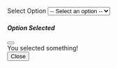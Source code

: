 <!DOCTYPE html>
<html lang="en">
<head>
  <meta charset="UTF-8">
  <title>Dropdown Trigger Modal</title>
  <link href="https://cdn.jsdelivr.net/npm/bootstrap@5.3.0/dist/css/bootstrap.min.css" rel="stylesheet">
</head>
<body class="p-4">

  <!-- Dropdown -->
  <label for="selectOption" class="form-label">Select Option</label>
  <select id="selectOption" class="form-select" aria-label="Select example">
    <option value="">-- Select an option --</option>
    <option value="1">Option 1</option>
    <option value="2">Option 2</option>
  </select>

  <!-- Modal -->
  <div class="modal fade" id="infoModal" tabindex="-1" aria-labelledby="infoModalLabel" aria-hidden="true">
    <div class="modal-dialog">
      <div class="modal-content">
        <div class="modal-header">
          <h5 class="modal-title" id="infoModalLabel">Option Selected</h5>
          <button type="button" class="btn-close" data-bs-dismiss="modal" aria-label="Close"></button>
        </div>
        <div class="modal-body" id="modalBody">
          You selected something!
        </div>
        <div class="modal-footer">
          <button type="button" class="btn btn-secondary" data-bs-dismiss="modal">Close</button>
        </div>
      </div>
    </div>
  </div>

  <!-- Bootstrap JS (with Popper) -->
  <script src="https://cdn.jsdelivr.net/npm/bootstrap@5.3.0/dist/js/bootstrap.bundle.min.js"></script>

  <!-- JavaScript to trigger modal -->
  <script>
    document.getElementById('selectOption').addEventListener('change', function () {
      const selectedValue = this.value;
      if (selectedValue) {
        document.getElementById('modalBody').textContent = 'You selected: Option ' + selectedValue;

        // Show modal
        const modal = new bootstrap.Modal(document.getElementById('infoModal'));
        modal.show();
      }
    });
  </script>
</body>
</html>